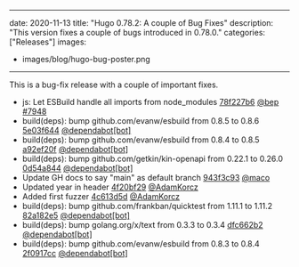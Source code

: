 
---
date: 2020-11-13
title: "Hugo 0.78.2: A couple of Bug Fixes"
description: "This version fixes a couple of bugs introduced in 0.78.0."
categories: ["Releases"]
images:
- images/blog/hugo-bug-poster.png

---

	

This is a bug-fix release with a couple of important fixes.

* js: Let ESBuild handle all imports from node_modules [78f227b6](https://github.com/gohugoio/hugo/commit/78f227b664d86c30fbb25f7a953b7ef8f2dacf13) [@bep](https://github.com/bep) [#7948](https://github.com/gohugoio/hugo/issues/7948)
* build(deps): bump github.com/evanw/esbuild from 0.8.5 to 0.8.6 [5e03f644](https://github.com/gohugoio/hugo/commit/5e03f644a4507f51bdbcdb42b65ce4e99095374f) [@dependabot[bot]](https://github.com/apps/dependabot) 
* build(deps): bump github.com/evanw/esbuild from 0.8.4 to 0.8.5 [a92ef20f](https://github.com/gohugoio/hugo/commit/a92ef20ff6e43ba05844539b60782e8190712cdc) [@dependabot[bot]](https://github.com/apps/dependabot) 
* build(deps): bump github.com/getkin/kin-openapi from 0.22.1 to 0.26.0 [0d54a844](https://github.com/gohugoio/hugo/commit/0d54a844061e808dd5b4ff4874b2e4bd9df4d556) [@dependabot[bot]](https://github.com/apps/dependabot) 
* Update GH docs to say "main" as default branch [943f3c93](https://github.com/gohugoio/hugo/commit/943f3c932f5f67ab52bf8e0636e57751dc9b1891) [@maco](https://github.com/maco) 
* Updated year in header [4f20bf29](https://github.com/gohugoio/hugo/commit/4f20bf29eb246a2e65508175fdd5f25b44e98370) [@AdamKorcz](https://github.com/AdamKorcz) 
* Added first fuzzer [4c613d5d](https://github.com/gohugoio/hugo/commit/4c613d5d5d60b80a262e968ae8a4525eba8619a2) [@AdamKorcz](https://github.com/AdamKorcz) 
* build(deps): bump github.com/frankban/quicktest from 1.11.1 to 1.11.2 [82a182e5](https://github.com/gohugoio/hugo/commit/82a182e52c4165b4f51d0cc8ef0f21df5d628c69) [@dependabot[bot]](https://github.com/apps/dependabot) 
* build(deps): bump golang.org/x/text from 0.3.3 to 0.3.4 [dfc662b2](https://github.com/gohugoio/hugo/commit/dfc662b2086430dde96c18ccb6b92bba4f1be428) [@dependabot[bot]](https://github.com/apps/dependabot) 
* build(deps): bump github.com/evanw/esbuild from 0.8.3 to 0.8.4 [2f0917cc](https://github.com/gohugoio/hugo/commit/2f0917cc014557e201a9348664736d608a7fa131) [@dependabot[bot]](https://github.com/apps/dependabot) 



